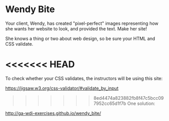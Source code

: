 # Wendy Bite

Your client, Wendy, has created "pixel-perfect" images representing how she wants her website to look, and provided the text. Make her site!

She knows a thing or two about web design, so be sure your HTML and CSS validate.

<<<<<<< HEAD
=======
To check whether your CSS validates, the instructors will be using this site:

https://jigsaw.w3.org/css-validator/#validate_by_input

>>>>>>> 8ed4474a823882fb8f47c5bcc097952cc65d1f7b
One solution:

http://ga-wdi-exercises.github.io/wendy_bite/
